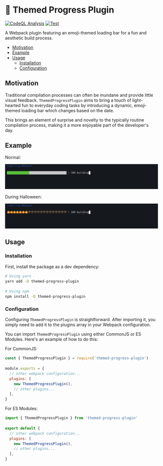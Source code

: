 # 💚 Themed Progress Plugin

[![CodeQL Analysis](https://github.com/01taylop/themed-progress-plugin/actions/workflows/codeql-analysis.yml/badge.svg)](https://github.com/01taylop/themed-progress-plugin/actions/workflows/codeql-analysis.yml)
[![Test](https://github.com/01taylop/themed-progress-plugin/actions/workflows/test.yml/badge.svg)](https://github.com/01taylop/themed-progress-plugin/actions/workflows/test.yml)

A Webpack plugin featuring an emoji-themed loading bar for a fun and aesthetic build process.

- [Motivation](#motivation)
- [Example](#example)
- [Usage](#usage)
  - [Installation](#installation)
  - [Configuration](#configuration)

## Motivation

Traditional compilation processes can often be mundane and provide little visual feedback. `ThemedProgressPlugin` aims to bring a touch of light-hearted fun to everyday coding tasks by introducing a dynamic, emoji-themed loading bar which changes based on the date.

This brings an element of surprise and novelty to the typically routine compilation process, making it a more enjoyable part of the developer's day.

## Example

Normal:

![Progress Bar Normal](https://github.com/01taylop/themed-progress-plugin/blob/main/assets/progress-normal.jpg?raw=true)

During Halloween:

![Progress Bar Themed](https://github.com/01taylop/themed-progress-plugin/blob/main/assets/progress-theme.jpg?raw=true)

## Usage

### Installation

First, install the package as a dev dependency:

```bash
# Using yarn
yarn add -D themed-progress-plugin

# Using npm
npm install -D themed-progress-plugin
```

### Configuration

Configuring `ThemedProgressPlugin` is straightforward. After importing it, you simply need to add it to the plugins array in your Webpack configuration.

You can import `ThemedProgressPlugin` using either CommonJS or ES Modules. Here's an example of how to do this:

For CommonJS:

```js
const { ThemedProgressPlugin } = require('themed-progress-plugin')

module.exports = {
  // other webpack configuration...
  plugins: [
    new ThemedProgressPlugin(),
    // other plugins...
  ],
}
```

For ES Modules:

```js
import { ThemedProgressPlugin } from 'themed-progress-plugin'

export default {
  // other webpack configuration...
  plugins: [
    new ThemedProgressPlugin(),
    // other plugins...
  ],
}
```
